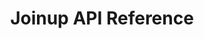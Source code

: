 ---
title: Joinup API Reference

language_tabs: # must be one of https://git.io/vQNgJ
  - shell
  - python
  - java

toc_footers:
  - <a href='mailto:desarrollo@joinup.es'>Contact to get the credentials</a>
  - <a href='https://github.com/we-are-Joinup/provider-api-doc'>Source code of the documentation</a>
  - <a href='https://github.com/slatedocs/slate'>Documentation Powered by Slate</a>

includes:
  - introduction
  - integrations
  - urls
  - config
  - auth
  - signup
  - validate
  - profile
  - zone
  - service
  - places
  - address
  - success
  - errors

search: true

code_clipboard: true

meta:
  - name: description
    content: Documentation for the Joinup API
---